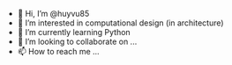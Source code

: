 - 👋 Hi, I’m @huyvu85
- 👀 I’m interested in computational design (in architecture)
- 🌱 I’m currently learning Python
- 💞️ I’m looking to collaborate on ...
- 📫 How to reach me ...

<!---
huyvu85/huyvu85 is a ✨ special ✨ repository because its `README.md` (this file) appears on your GitHub profile.
You can click the Preview link to take a look at your changes.
--->
